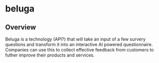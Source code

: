 # beluga
## Overview
Beluga is a technology (API?) that will take an input of a few survery questions and transform it into an interactive AI powered questionnaire. Companies can use this to collect effective feedback from customers to futher improve their products and services.
